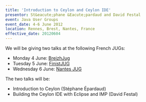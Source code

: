 ```yaml
---
title: 'Introduction to Ceylon and Ceylon IDE'
presentor: St&eacute;phane &Eacute;pardaud and David Festal
event: Java User Groups
event_date: 4-6 June 2012
location: Rennes, Brest, Nantes, France
effective_date: 20120604
---
```

We will be giving two talks at the following French JUGs:

- Monday 4 June: [BreizhJug](http://www.breizhjug.org)
- Tuesday 5 June: [FinistJUG](http://finistjug.fr)
- Wednesday 6 June: [Nantes JUG](http://www.nantesjug.org)

The two talks will be:

- Introduction to Ceylon (Stéphane Épardaud)
- Building the Ceylon IDE with Eclipse and IMP (David Festal)
